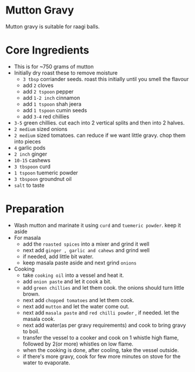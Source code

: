 # Mutton Gravy
Mutton gravy is suitable for raagi balls.


# Core Ingredients
- This is for ~750 grams of mutton
- Initially dry roast these to remove moisture
  - `3 tbsp` corriander seeds. roast this initially until you smell the flavour
  - add `2` cloves
  - add `2 tspoon` pepper
  - add `1-2 inch` cinnamon
  - add `1 tspoon` shah jeera
  - add `1 tspoon` cumin seeds
  - add `3-4` red chillies
 - `3-5` green chillies. cut each into 2 vertical splits and then into 2 halves.
- `2 medium` sized onions
- `2 medium` sized tomatoes. can reduce if we want little gravy. chop them into pieces
- `4` garlic pods
- `2 inch` ginger
- `10-15` cashews
- `3 tbspoon` curd
- `1 tspoon` tuemeric powder
- `3 tbspoon` groundnut oil
- `salt` to taste

# Preparation
- Wash mutton and marinate it using `curd` and `tuemeric powder`. keep it aside
- For masala
  - add the `roasted spices` into a mixer and grind it well
  - next add `ginger , garlic and cahews` and grind well
  - if needed, add little bit water.
  - keep masala paste aside and next grind `onions`
- Cooking
   - take `cooking oil` into a vessel and heat it.
   - add `onion paste` and let it cook a bit.
   - add `green chillies` and let them cook. the onions should turn little brown.
   - next add `chopped tomatoes` and let them cook.
   - next add `mutton` and let the water come out.
   - next add `masala paste` and `red chilli powder` , if needed. let the masala cook.
   - next add water(as per gravy requirements) and cook to bring gravy to boil.
   - transfer the vessel to a cooker and cook on 1 whistle high flame, followed by 2(or more) whistles on low flame.
   - when the cooking is done, after cooling, take the vessel outside.
   - if there's more gravy, cook for few more minutes on stove for the water to evaporate.
